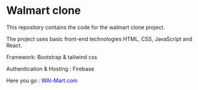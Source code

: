 <h1>Walmart clone</h1>

This repository contains the code for the walmart clone project.

The project uses basic front-end technologies HTML, CSS, JavaScript and React.

Framework: Bootstrap & tailwind css

Authentication & Hosting : Firebase

Here you go : <a style="color: blue;" herf="https://hasnain-hsa-assignments.web.app/Assignment%2013/index.html#">WAl-Mart.com</a>
